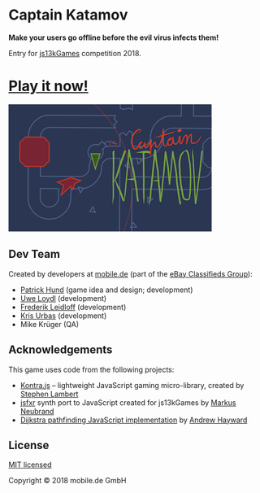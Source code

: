 # Captain Katamov

**Make your users go offline before the evil virus infects them!**

Entry for [js13kGames](http://js13kgames.com) competition 2018.

# [Play it now!](https://pahund.github.io/cut-em-off/)

[![Title / Screenshot](title.png)](https://pahund.github.io/cut-em-off/)

## Dev Team

Created by developers at [mobile.de](https://www.mobile.de)
(part of the [eBay Classifieds Group](https://www.ebayclassifiedsgroup.com)):

* [Patrick Hund](https://github.com/pahund) (game idea and design; development)
* [Uwe Loydl](https://github.com/uwelo) (development)
* [Frederik Leidloff](https://github.com/fleidloff) (development)
* [Kris Urbas](https://github.com/krzysu) (development)
* Mike Krüger (QA)

## Acknowledgements

This game uses code from the following projects:

* [Kontra.js](https://straker.github.io/kontra/) – lightweight JavaScript gaming micro-library, created by
  [Stephen Lambert](https://github.com/straker)
* [jsfxr](https://github.com/mneubrand/jsfxr) synth port to JavaScript created for js13kGames by
  [Markus Neubrand](mneubrand)
* [Dijkstra pathfinding JavaScript implementation](https://github.com/andrewhayward/dijkstra) by
  [Andrew Hayward](https://github.com/andrewhayward)
  
## License

[MIT licensed](LICENSE)

Copyright © 2018 mobile.de GmbH
